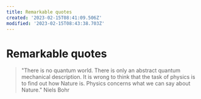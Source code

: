 ```yaml
---
title: Remarkable quotes
created: '2023-02-15T08:41:09.506Z'
modified: '2023-02-15T08:43:38.703Z'
---
```


# Remarkable quotes


> "There is no quantum world. There is only an abstract quantum mechanical description. It is wrong to think that the task of physics is to find out how Nature is. Physics concerns what we can say about Nature." Niels Bohr
